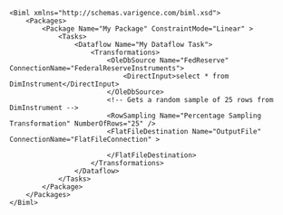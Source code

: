 	<Biml xmlns="http://schemas.varigence.com/biml.xsd">	    
		<Packages>	        
			<Package Name="My Package" ConstraintMode="Linear" >	          
				<Tasks>			                
					<Dataflow Name="My Dataflow Task">	                    
						<Transformations>							
							<OleDbSource Name="FedReserve" ConnectionName="FederalReserveInstruments">								
								<DirectInput>select * from DimInstrument</DirectInput>			                
							</OleDbSource>								
							<!-- Gets a random sample of 25 rows from DimInstrument -->							
							<RowSampling Name="Percentage Sampling Transformation" NumberOfRows="25" />														
							<FlatFileDestination Name="OutputFile" ConnectionName="FlatFileConnection" >					
					
                			</FlatFileDestination>	        
						</Transformations>	         
					</Dataflow>	         
				</Tasks>	      
			</Package>	  
		</Packages>	
	</Biml>
